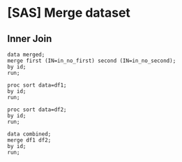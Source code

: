 # [SAS] Merge dataset

## Inner Join
```sas
data merged;
merge first (IN=in_no_first) second (IN=in_no_second);
by id;
run;
```

```sas
proc sort data=df1;
by id;
run;

proc sort data=df2;
by id;
run;

data combined;
merge df1 df2;
by id;
run;
```
